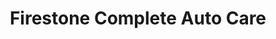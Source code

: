 ---
title: "Firestone Complete Auto Care"
url: /hardeeville/firestone-complete-auto-care/
shop: Autowerkstatt
---